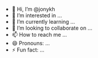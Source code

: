 - 👋 Hi, I’m @jonykh
- 👀 I’m interested in ...
- 🌱 I’m currently learning ...
- 💞️ I’m looking to collaborate on ...
- 📫 How to reach me ...
- 😄 Pronouns: ...
- ⚡ Fun fact: ...

<!---
jonykh/jonykh is a ✨ special ✨ repository because its `README.md` (this file) appears on your GitHub profile.
You can click the Preview link to take a look at your changes.
--->

